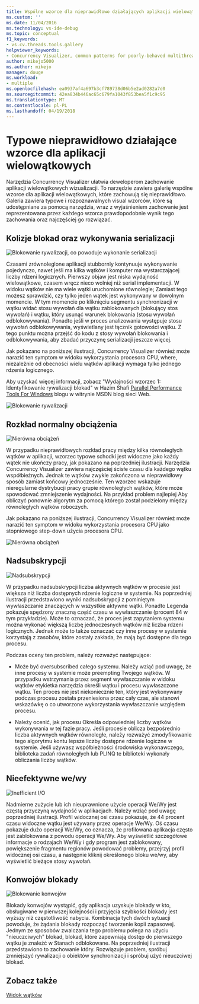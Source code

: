 ```yaml
---
title: Wspólne wzorce dla nieprawidłowo działających aplikacji wielowątkowych | Dokumentacja firmy Microsoft
ms.custom: ''
ms.date: 11/04/2016
ms.technology: vs-ide-debug
ms.topic: conceptual
f1_keywords:
- vs.cv.threads.tools.gallery
helpviewer_keywords:
- Concurrency Visualizer, common patterns for poorly-behaved multithreaded applications
author: mikejo5000
ms.author: mikejo
manager: douge
ms.workload:
- multiple
ms.openlocfilehash: ea0937af4a697b3cf789738d06b5e2ad0282a7d0
ms.sourcegitcommit: 42ea834b446ac65c679fa1043f853bea5f1c9c95
ms.translationtype: MT
ms.contentlocale: pl-PL
ms.lasthandoff: 04/19/2018
---
```

# <a name="common-patterns-for-poorly-behaved-multithreaded-applications"></a>Typowe nieprawidłowo działające wzorce dla aplikacji wielowątkowych

Narzędzia Concurrency Visualizer ułatwia deweloperom zachowanie aplikacji wielowątkowych wizualizacji. To narzędzie zawiera galerię wspólne wzorce dla aplikacji wielowątkowych, które zachowują się nieprawidłowo. Galeria zawiera typowe i rozpoznawalnych visual wzorców, które są udostępniane za pomocą narzędzia, wraz z wyjaśnieniem zachowanie jest reprezentowana przez każdego wzorca prawdopodobnie wynik tego zachowania oraz najczęściej go rozwiązać.

## <a name="lock-contention-and-serialized-execution"></a>Kolizje blokad oraz wykonywania serializacji

![Blokowanie rywalizacji, co powoduje wykonanie serializacji](../profiling/media/lockcontention_serialized.png "LockContention_Serialized")

Czasami zrównoleglone aplikacji stubbornly kontynuuje wykonywanie pojedynczo, nawet jeśli ma kilka wątków i komputer ma wystarczającej liczby rdzeni logicznych. Pierwszy objaw jest niska wydajność wielowątkowe, czasem wręcz nieco wolniej niż serial implementacji. W widoku wątków nie ma wiele wątki uruchomione równolegle; Zamiast tego możesz sprawdzić, czy tylko jeden wątek jest wykonywany w dowolnym momencie. W tym momencie po kliknięciu segmentu synchronizacji w wątku widać stosu wywołań dla wątku zablokowanych (blokujący stos wywołań) i wątku, który usunąć warunek blokowania (stosu wywołań odblokowywania). Ponadto jeśli w proces analizowania występuje stosu wywołań odblokowywania, wyświetlany jest łącznik gotowości wątku. Z tego punktu można przejść do kodu z stosy wywołań blokowania i odblokowywania, aby zbadać przyczynę serializacji jeszcze więcej.

Jak pokazano na poniższej ilustracji, Concurrency Visualizer również może narazić ten symptom w widoku wykorzystania procesora CPU, where, niezależnie od obecności wielu wątków aplikacji wymaga tylko jednego rdzenia logicznego.

Aby uzyskać więcej informacji, zobacz "Wydajności wzorzec 1: Identyfikowanie rywalizacji blokad" w Hazim Shafi [Parallel Performance Tools For Windows](http://go.microsoft.com/fwlink/?LinkID=160569) blogu w witrynie MSDN blog sieci Web.

![Blokowanie rywalizacji](../profiling/media/lockcontention_2.png "LockContention_2")

## <a name="uneven-workload-distribution"></a>Rozkład normalny obciążenia

![Nierówna obciążeń](../profiling/media/unevenworkload_1.png "UnevenWorkLoad_1")

W przypadku nieprawidłowych rozkład pracy między kilka równoległych wątków w aplikacji, wzorzec typowe schodki jest widoczne jako każdy wątek nie ukończy pracy, jak pokazano na poprzedniej ilustracji. Narzędzia Concurrency Visualizer zawiera najczęściej ścisłe czasu dla każdego wątku współbieżnych. Jednak te wątków zwykle zakończona w nieprawidłowy sposób zamiast końcowy jednocześnie. Ten wzorzec wskazuje nieregularne dystrybucji pracy grupie równoległych wątków, które może spowodować zmniejszenie wydajności. Na przykład problem najlepiej Aby obliczyć ponownie algorytm za pomocą którego został podzielony między równoległych wątków roboczych.

Jak pokazano na poniższej ilustracji, Concurrency Visualizer również może narazić ten symptom w widoku wykorzystania procesora CPU jako stopniowego step-down użycia procesora CPU.

![Nierówna obciążeń](../profiling/media/unevenworkload_2.png "UnevenWorkload_2")

## <a name="oversubscription"></a>Nadsubskrypcji

![Nadsubskrypcji](../profiling/media/oversubscription.png "Nadsubskrypcji")

W przypadku nadsubskrypcji liczba aktywnych wątków w procesie jest większa niż liczba dostępnych rdzenie logiczne w systemie. Na poprzedniej ilustracji przedstawiono wyniki nadsubskrypcji z pominiętym wywłaszczanie znaczących w wszystkie aktywne wątki. Ponadto Legenda pokazuje spędzony znaczną część czasu w wywłaszczanie (procent 84 w tym przykładzie). Może to oznaczać, że proces jest zapytaniem systemu można wykonać większą liczbę jednoczesnych wątków niż liczba rdzeni logicznych. Jednak może to także oznaczać czy inne procesy w systemie korzystają z zasobów, które zostały zakłada, że mają być dostępne dla tego procesu.

Podczas oceny ten problem, należy rozważyć następujące:

- Może być oversubscribed całego systemu. Należy wziąć pod uwagę, że inne procesy w systemie może preempting Twojego wątków. W przypadku wstrzymania przez segment wywłaszczanie w widoku wątków etykietka narzędzia określi wątku i procesu wywłaszczone wątku. Ten proces nie jest niekoniecznie ten, który jest wykonywany podczas procesu została przeniesiona przez cały czas, ale stanowi wskazówkę o co utworzone wykorzystania wywłaszczanie względem procesu.

- Należy ocenić, jak procesu Określa odpowiedniej liczby wątków wykonywania w tej fazie pracy. Jeśli procesie oblicza bezpośrednio liczba aktywnych wątków równoległe, należy rozważyć zmodyfikowanie tego algorytmu kontu lepsze liczby dostępne rdzenie logiczne w systemie. Jeśli używasz współbieżności środowiska wykonawczego, biblioteka zadań równoległych lub PLINQ te biblioteki wykonały obliczania liczby wątków.

## <a name="inefficient-io"></a>Nieefektywne we/wy

![Inefficient I&#47;O](../profiling/media/inefficient_io.png "Inefficient_IO")

Nadmierne zużycie lub ich nieuprawnione użycie operacji We/Wy jest częstą przyczyną wydajność w aplikacjach. Należy wziąć pod uwagę poprzedniej ilustracji. Profil widocznej osi czasu pokazuje, że 44 procent czasu widoczne wątku jest używany przez operacje We/Wy. Oś czasu pokazuje dużo operacji We/Wy, co oznacza, że profilowana aplikacja często jest zablokowana z powodu operacji We/Wy. Aby wyświetlić szczegółowe informacje o rodzajach We/Wy i gdy program jest zablokowany, powiększenie fragmentu regionów powodować problemy, przejrzyj profil widocznej osi czasu, a następnie kliknij określonego bloku we/wy, aby wyświetlić bieżące stosy wywołań.

## <a name="lock-convoys"></a>Konwojów blokady

![Blokowanie konwojów](../profiling/media/lock_convoys.png "Lock_Convoys")

Blokady konwojów wystąpić, gdy aplikacja uzyskuje blokady w kto, obsługiwane w pierwszej kolejności i przyjęcia szybkości blokady jest wyższy niż częstotliwość nabycia. Kombinacja tych dwóch sytuacji powoduje, że żądania blokady rozpocząć tworzenie kopii zapasowej. Jednym ze sposobów zwalczania tego problemu polega na użyciu "nieuczciwych" blokad, blokad, które zapewniają dostęp do pierwszego wątku je znaleźć w Stanach odblokowane. Na poprzedniej ilustracji przedstawiono to zachowanie który. Rozwiązuje problem, spróbuj zmniejszyć rywalizacji o obiektów synchronizacji i spróbuj użyć nieuczciwej blokad.

## <a name="see-also"></a>Zobacz także

[Widok wątków](../profiling/threads-view-parallel-performance.md)